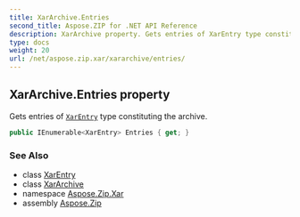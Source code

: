 ```yaml
---
title: XarArchive.Entries
second_title: Aspose.ZIP for .NET API Reference
description: XarArchive property. Gets entries of XarEntry type constituting the archive
type: docs
weight: 20
url: /net/aspose.zip.xar/xararchive/entries/
---
```

## XarArchive.Entries property

Gets entries of [`XarEntry`](../../xarentry/) type constituting the archive.

```csharp
public IEnumerable<XarEntry> Entries { get; }
```

### See Also

* class [XarEntry](../../xarentry/)
* class [XarArchive](../)
* namespace [Aspose.Zip.Xar](../../xararchive/)
* assembly [Aspose.Zip](../../../)


